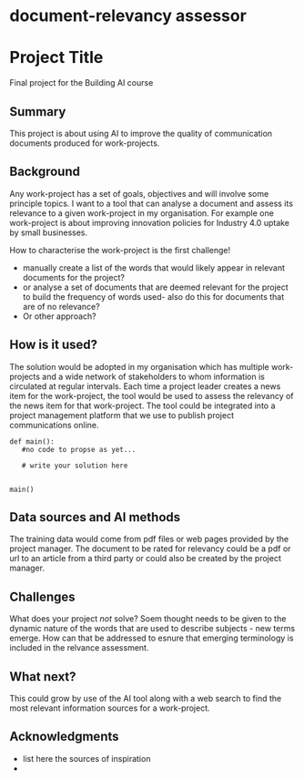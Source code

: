 # document-relevancy assessor

<!-- This is  for the final project of the Building AI course, 
created by Reaktor Innovations and University of Helsinki. 
-->

# Project Title

Final project for the Building AI course

## Summary

This project is about using AI to improve the quality of  communication documents produced for work-projects. 


## Background

Any work-project has a set of goals, objectives and will involve some principle topics. I want to a tool that can analyse a document and assess its relevance to a given work-project in my organisation. For example one work-project is about improving innovation policies for Industry 4.0 uptake by small businesses.

How to characterise the work-project is the first challenge!
* manually create a list of the words that would likely appear in relevant documents for the project?
* or analyse a set of documents that are deemed relevant for the project to build the frequency of words used- also do this for documents that are of no relevance?
* Or other approach?


## How is it used?

The solution would be adopted in my organisation which has multiple work-projects and a wide network of stakeholders to whom information is circulated at regular intervals. Each time a project leader creates a news item for the work-project, the tool would be used to assess the relevancy of the news item for that work-project. The tool could be integrated into a project management platform that we use to publish project communications online.

```
def main():
   #no code to propse as yet...

   # write your solution here


main()
```


## Data sources and AI methods
The training data would come from pdf files or web pages provided by the project manager. The document to be rated for relevancy could be a pdf or url to an article from a third party or could also be created by the project manager.


## Challenges

What does your project _not_ solve? 
Soem thought needs to be given to the dynamic nature of the words that are used to describe subjects - new terms emerge. How can that be addressed to esnure that emerging terminology is included in the relvance assessment.

## What next?
This could grow by use of the AI tool along with a web search to find the most relevant information sources for a work-project. 



## Acknowledgments

* list here the sources of inspiration 
* 
